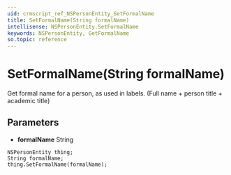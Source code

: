 ```yaml
---
uid: crmscript_ref_NSPersonEntity_SetFormalName
title: SetFormalName(String formalName)
intellisense: NSPersonEntity.SetFormalName
keywords: NSPersonEntity, GetFormalName
so.topic: reference
---
```


# SetFormalName(String formalName)

Get formal name for a person, as used in labels. (Full name + person title + academic title)

## Parameters

* **formalName** String

```crmscript
NSPersonEntity thing;
String formalName;
thing.SetFormalName(formalName);
```

